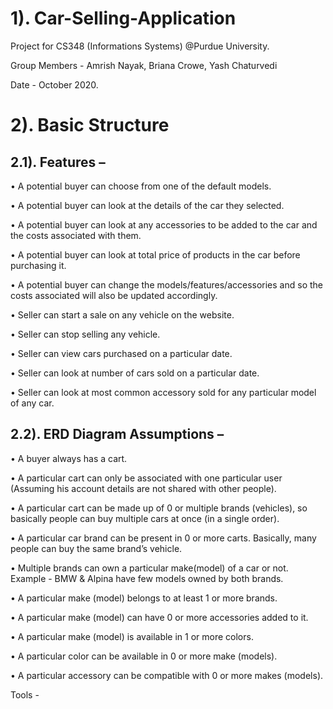 # 1). Car-Selling-Application

Project for CS348 (Informations Systems) @Purdue University.

Group Members - Amrish Nayak, Briana Crowe, Yash Chaturvedi

Date - October 2020.


# 2). Basic Structure
## 2.1). Features –

• A potential buyer can choose from one of the default models.

• A potential buyer can look at the details of the car they selected.

• A potential buyer can look at any accessories to be added to the car and the costs associated with them.

• A potential buyer can look at total price of products in the car before purchasing it.

• A potential buyer can change the models/features/accessories and so the costs associated will also be updated accordingly.

• Seller can start a sale on any vehicle on the website.

• Seller can stop selling any vehicle.

• Seller can view cars purchased on a particular date.

• Seller can look at number of cars sold on a particular date.

• Seller can look at most common accessory sold for any particular model of any car.



## 2.2). ERD Diagram Assumptions –
•	A buyer always has a cart.

•	A particular cart can only be associated with one particular user (Assuming his account details are not shared with other people).

•	A particular cart can be made up of 0 or multiple brands (vehicles), so basically people can buy multiple cars at once (in a single order).

•	A particular car brand can be present in 0 or more carts. Basically, many people can buy the same brand’s vehicle.

•	Multiple brands can own a particular make(model) of a car or not. Example - BMW & Alpina have few models owned by both brands.

•	A particular make (model) belongs to at least 1 or more brands.

•	A particular make (model) can have 0 or more accessories added to it.

•	A particular make (model) is available in 1 or more colors.

•	A particular color can be available in 0 or more make (models).

•	A particular accessory can be compatible with 0 or more makes (models).


Tools - 
